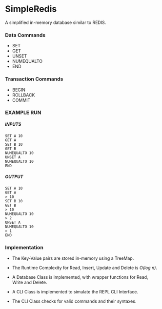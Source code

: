 # SimpleRedis

A simplified in-memory database similar to REDIS.

### Data Commands
* SET
* GET
* UNSET
* NUMEQUALTO
* END

### Transaction Commands
* BEGIN
* ROLLBACK
* COMMIT

### EXAMPLE RUN
##### INPUTS
```
SET A 10
GET A
SET B 10
GET B
NUMEQUALTO 10
UNSET A
NUMEQUALTO 10
END
```
##### OUTPUT
```
SET A 10
GET A
> 10
SET B 10
GET B
> 10
NUMEQUALTO 10
> 2
UNSET A
NUMEQUALTO 10
> 1
END
```
### Implementation

* The Key-Value pairs are stored in-memory using a TreeMap.
* The Runtime Complexity for Read, Insert, Update and Delete is *O(log n)*.
* A Database Class is implemented, with wrapper functions for Read, Write and Delete.

* A CLI Class is implemented to simulate the REPL CLI Interface.
* The CLI Class checks for valid commands and their syntaxes.